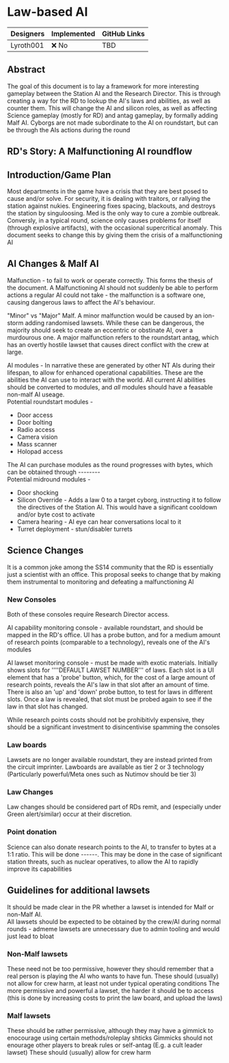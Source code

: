 # Law-based AI
| Designers | Implemented | GitHub Links |
|---|---|---|
| Lyroth001| :x: No | TBD |
## Abstract
The goal of this document is to lay a framework for more interesting gameplay between the Station AI and the Research Director. This is through creating a way for the RD to lookup the AI's laws and abilities, as well as counter them. This will change the AI and silicon roles, as well as affecting Science gameplay (mostly for RD) and antag gameplay, by formally adding Malf AI. Cyborgs are not made subordinate to the AI on roundstart, but can be through the AIs actions during the round 

## RD's Story: A Malfunctioning AI roundflow
  

## Introduction/Game Plan
Most departments in the game have a crisis that they are best posed to cause and/or solve. For security, it is dealing with traitors, or rallying the station against nukies. Engineering fixes spacing, blackouts, and destroys the station by singuloosing. Med is the only way to cure a zombie outbreak. Conversly, in a typical round, science only causes problems for itself (through explosive artifacts), with the occasional supercritical anomaly. This document seeks to change this by giving them the crisis of a malfunctioning AI

## AI Changes & Malf AI
Malfunction - to fail to work or operate correctly. This forms the thesis of the document. A Malfunctioning AI should not suddenly be able to perform actions a regular AI could not take - the malfunction is a software one, causing dangerous laws to affect the AI's behaviour.

"Minor" vs "Major" Malf. A minor malfunction would be caused by an ion-storm adding randomised lawsets. While these can be dangerous, the majority should seek to create an eccentric or obstinate AI, over a murdourous one. A major malfunction refers to the roundstart antag, which has an overtly hostile lawset that causes direct conflict with the crew at large.

AI modules - In narrative these are generated by other NT AIs during their lifespan, to allow for enhanced operational capabilities. These are the abilities the AI can use to interact with the world. All current AI abilities should be converted to modules, and *all* modules should have a feasable non-malf AI useage.</br>
Potential roundstart modules -
  - Door access
  - Door bolting  
  - Radio access
  - Camera vision
  - Mass scanner
  - Holopad access
  

The AI can purchase modules as the round progresses with bytes, which can be obtained through --------</br>
Potential midround modules - 
  - Door shocking
  - Silicon Override - Adds a law 0 to a target cyborg, instructing it to follow the directives of the Station AI. This would have a significant cooldown and/or byte cost to activate
  - Camera hearing - AI eye can hear conversations local to it
  - Turret deployment - stun/disabler turrets



## Science Changes

It is a common joke among the SS14 community that the RD is essentially just a scientist with an office. This proposal seeks to change that by making them instrumental to monitoring and defeating a malfunctioning AI

### New Consoles
Both of these consoles require Research Director access.

AI capability monitoring console - available roundstart, and should be mapped in the RD's office. UI has a probe button, and for a medium amount of research points (comparable to a technology), reveals one of the AI's modules

AI lawset monitoring console - must be made with exotic materials. Initially shows slots for ''''DEFAULT LAWSET NUMBER''' of laws. Each slot is a UI element that has a 'probe' button, which, for the cost of a large amount of research points, reveals the AI's law in that slot after an amount of time. There is also an 'up' and 'down' probe button, to test for laws in different slots. Once a law is revealed, that slot must be probed again to see if the law in that slot has changed.

While research points costs should not be prohibitivly expensive, they should be a significant investment to disincentivise spamming the consoles

### Law boards
Lawsets are no longer available roundstart, they are instead printed from the circuit imprinter. Lawboards are available as tier 2 or 3 technology (Particularly powerful/Meta ones such as Nutimov should be tier 3)

### Law Changes
Law changes should be considered part of RDs remit, and (especially under Green alert/similar) occur at their discretion. 

### Point donation
Science can also donate research points to the AI, to transfer to bytes at a 1:1 ratio. This will be done ------. This may be done in the case of significant station threats, such as nuclear operatives, to allow the AI to rapidly improve its capabilities 

## Guidelines for additional lawsets
It should be made clear in the PR whether a lawset is intended for Malf or non-Malf AI. </br>
All lawsets should be expected to be obtained by the crew/AI during normal rounds - admeme lawsets are unnecessary due to admin tooling and would just lead to bloat

### Non-Malf lawsets
These need not be too permissive, however they should remember that a real person is playing the AI who wants to have fun.
These should (usually) not allow for crew harm, at least not under typical operating conditions
The more permissive and powerful a lawset, the harder it should be to access (this is done by increasing costs to print the law board, and upload the laws)

### Malf lawsets
These should be rather permissive, although they may have a gimmick to enocourage using certain methods/roleplay shticks
  Gimmicks should not enourage other players to break rules or self-antag (E.g. a cult leader lawset)
These should (usually) allow for crew harm
